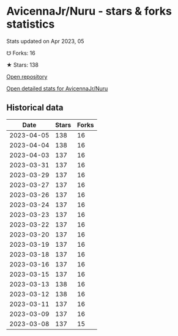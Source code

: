# AvicennaJr/Nuru - stars & forks statistics

Stats updated on Apr 2023, 05

☋ Forks: 16

★ Stars: 138

[Open repository](https://github.com/AvicennaJr/Nuru)

[Open detailed stats for AvicennaJr/Nuru](https://reviewgithub.com/rep/AvicennaJr/Nuru)

## Historical data
| Date | Stars | Forks |
|------|-------|-------|
| 2023-04-05 | 138 | 16 | 
| 2023-04-04 | 138 | 16 | 
| 2023-04-03 | 137 | 16 | 
| 2023-03-31 | 137 | 16 | 
| 2023-03-29 | 137 | 16 | 
| 2023-03-27 | 137 | 16 | 
| 2023-03-26 | 137 | 16 | 
| 2023-03-24 | 137 | 16 | 
| 2023-03-23 | 137 | 16 | 
| 2023-03-22 | 137 | 16 | 
| 2023-03-20 | 137 | 16 | 
| 2023-03-19 | 137 | 16 | 
| 2023-03-18 | 137 | 16 | 
| 2023-03-16 | 137 | 16 | 
| 2023-03-15 | 137 | 16 | 
| 2023-03-13 | 138 | 16 | 
| 2023-03-12 | 138 | 16 | 
| 2023-03-11 | 137 | 16 | 
| 2023-03-09 | 137 | 16 | 
| 2023-03-08 | 137 | 15 | 

